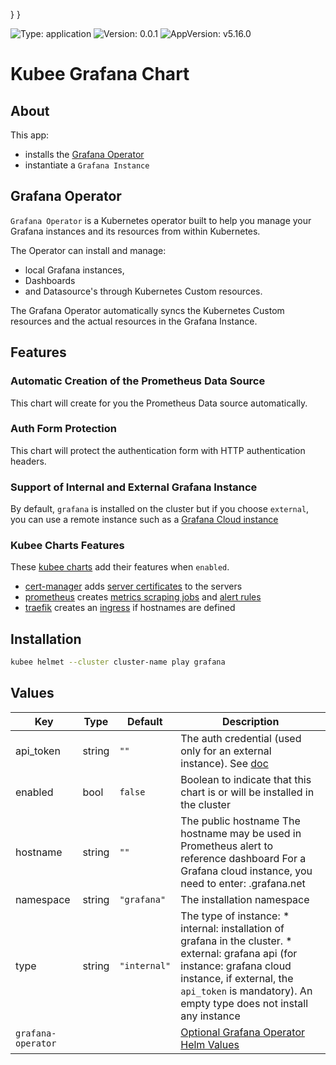 

}
}

[//]: # (README.md generated by gotmpl. DO NOT EDIT.)

![Type: application](https://img.shields.io/badge/Type-application-informational?style=flat-square) ![Version: 0.0.1](https://img.shields.io/badge/Version-0.0.1-informational?style=flat-square) ![AppVersion: v5.16.0](https://img.shields.io/badge/AppVersion-v5.16.0-informational?style=flat-square)

# Kubee Grafana Chart

## About

This app:
* installs the [Grafana Operator](#grafana-operator)
* instantiate a `Grafana Instance`

## Grafana Operator

`Grafana Operator` is a Kubernetes operator built to help you manage your Grafana instances and its resources from within Kubernetes.

The Operator can install and manage:
* local Grafana instances,
* Dashboards
* and Datasource's through Kubernetes Custom resources.

The Grafana Operator automatically syncs the Kubernetes Custom resources and the actual resources in the Grafana Instance.

## Features

### Automatic Creation of the Prometheus Data Source

This chart will create for you the Prometheus Data source automatically.

### Auth Form Protection

This chart will protect the authentication form with HTTP authentication headers.

### Support of Internal and External Grafana Instance

By default, `grafana` is installed on the cluster but if you choose `external`, you
can use a remote instance such as a [Grafana Cloud instance](https://grafana.com/docs/grafana-cloud/developer-resources/infrastructure-as-code/grafana-operator/operator-dashboards-folders-datasources/#grafana-operator-setup)

### Kubee Charts Features

  These [kubee charts](https://github.com/EraldyHq/kubee/blob/main/docs/site/kubee-helmet-chart.md) add their features when `enabled`.

* [cert-manager](https://github.com/EraldyHq/kubee/blob/main/charts/cert-manager/README.md) adds [server certificates](https://cert-manager.io/docs/usage/certificate/) to the servers
* [prometheus](https://github.com/EraldyHq/kubee/blob/main/charts/prometheus/README.md) creates [metrics scraping jobs](https://prometheus.io/docs/concepts/jobs_instances/) and [alert rules](https://prometheus.io/docs/prometheus/latest/configuration/alerting_rules/)
* [traefik](https://github.com/EraldyHq/kubee/blob/main/charts/traefik/README.md) creates an [ingress](https://kubernetes.io/docs/concepts/services-networking/ingress/) if hostnames are defined

## Installation

```bash
kubee helmet --cluster cluster-name play grafana
```

## Values

| Key | Type | Default | Description |
|-----|------|---------|-------------|
| api_token | string | `""` | The auth credential (used only for an external instance). See [doc](https://grafana.com/docs/grafana-cloud/developer-resources/infrastructure-as-code/grafana-operator/operator-dashboards-folders-datasources/#grafana-operator-setup) |
| enabled | bool | `false` | Boolean to indicate that this chart is or will be installed in the cluster |
| hostname | string | `""` | The public hostname The hostname may be used in Prometheus alert to reference dashboard For a Grafana cloud instance, you need to enter: <Grafana-cloud-stack-name>.grafana.net |
| namespace | string | `"grafana"` | The installation namespace |
| type | string | `"internal"` | The type of instance: * internal: installation of grafana in the cluster. * external: grafana api (for instance: grafana cloud instance, if external, the `api_token` is mandatory). An empty type does not install any instance |
| `grafana-operator` | | | [Optional Grafana Operator Helm Values](https://github.com/grafana/grafana-operator/blob/v5.16.0/deploy/helm/grafana-operator/values.yaml)

